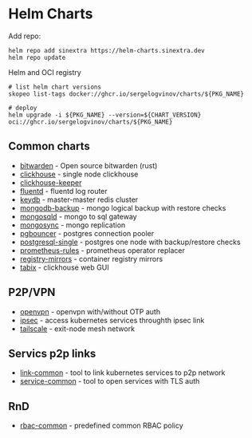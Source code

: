 # Helm Charts

Add repo:

```shell
helm repo add sinextra https://helm-charts.sinextra.dev
helm repo update
```

Helm and OCI registry

```shell
# list helm chart versions
skopeo list-tags docker://ghcr.io/sergelogvinov/charts/${PKG_NAME}

# deploy
helm upgrade -i ${PKG_NAME} --version=${CHART_VERSION} oci://ghcr.io/sergelogvinov/charts/${PKG_NAME}
```

## Common charts

* [bitwarden](charts/bitwarden/) - Open source bitwarden (rust)
* [clickhouse](charts/clickhouse/) - single node clickhouse
* [clickhouse-keeper](charts/clickhouse-keeper/)
* [fluentd](charts/fluentd/) - fluentd log router
* [keydb](charts/keydb/) - master-master redis cluster
* [mongodb-backup](charts/mongodb-backup/) - mongo logical backup with restore checks
* [mongosqld](charts/mongosqld/) - mongo to sql gateway
* [mongosync](charts/mongosync/) - mongo replication
* [pgbouncer](charts/pgbouncer/) - postgres connection pooler
* [postgresql-single](charts/postgresql-single/) - postgres one node with backup/restore checks
* [prometheus-rules](charts/prometheus-rules/) - prometheus operator replacer
* [registry-mirrors](charts/registry-mirrors/) - container registry mirrors
* [tabix](charts/tabix/) - clickhouse web GUI

## P2P/VPN

* [openvpn](charts/openvpn/) - openvpn with/without OTP auth
* [ipsec](charts/ipsec/) - access kubernetes services throughth ipsec link
* [tailscale](charts/tailscale/) - exit-node mesh network

## Servics p2p links

* [link-common](charts/link-common/) - tool to link kubernetes services to p2p network
* [service-common](charts/service-common/) - tool to open services with TLS auth

## RnD

* [rbac-common](charts/rbac-common/) - predefined common RBAC policy
